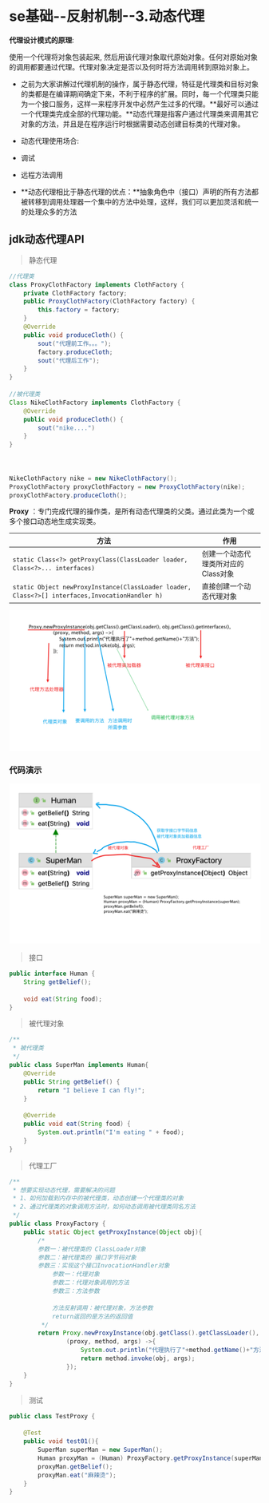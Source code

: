 # se基础--反射机制--3.动态代理

**代理设计模式的原理**:

使用一个代理将对象包装起来, 然后用该代理对象取代原始对象。任何对原始对象的调用都要通过代理。代理对象决定是否以及何时将方法调用转到原始对象上。

- 之前为大家讲解过代理机制的操作，属于静态代理，特征是代理类和目标对象的类都是在编译期间确定下来，不利于程序的扩展。同时，每一个代理类只能为一个接口服务，这样一来程序开发中必然产生过多的代理。**最好可以通过一个代理类完成全部的代理功能。**动态代理是指客户通过代理类来调用其它对象的方法，并且是在程序运行时根据需要动态创建目标类的代理对象。

- 动态代理使用场合:

- 调试

- 远程方法调用

- **动态代理相比于静态代理的优点：**抽象角色中（接口）声明的所有方法都被转移到调用处理器一个集中的方法中处理，这样，我们可以更加灵活和统一的处理众多的方法

## jdk动态代理API

> 静态代理

```java
//代理类
class ProxyClothFactory implements ClothFactory {
    private ClothFactory factory;
    public ProxyClothFactory(ClothFactory factory) {
        this.factory = factory;
    }
    @Override
    public void produceCloth() {
        sout("代理前工作。。。");
        factory.produceCloth;
        sout("代理后工作");
    }
}

//被代理类
Class NikeClothFactory implements ClothFactory {
    @Override
    public void produceCloth() {
        sout("nike....")
    }
}



NikeClothFactory nike = new NikeClothFactory();
ProxyClothFactory proxyClothFactory = new ProxyClothFactory(nike);
proxyClothFactory.produceCloth();
```



**Proxy** ：专门完成代理的操作类，是所有动态代理类的父类。通过此类为一个或多个接口动态地生成实现类。

| 方法                                                         | 作用                                |
| ------------------------------------------------------------ | ----------------------------------- |
| `static Class<?> getProxyClass(ClassLoader loader, Class<?>... interfaces)` | 创建一个动态代理类所对应的Class对象 |
| `static Object newProxyInstance(ClassLoader loader, Class<?>[] interfaces,InvocationHandler h)` | 直接创建一个动态代理对象            |

![image-20240118193413246](./images/image-20240118193413246.png)

### 代码演示

![image-20240118192634608](./images/image-20240118192634608.png)

> 接口

```java
public interface Human {
    String getBelief();

    void eat(String food);
}
```

>被代理对象

```java
/**
 * 被代理类
 */
public class SuperMan implements Human{
    @Override
    public String getBelief() {
        return "I believe I can fly!";
    }

    @Override
    public void eat(String food) {
        System.out.println("I'm eating " + food);
    }
}
```

> 代理工厂

```java
/**
 * 想要实现动态代理，需要解决的问题
 * 1、如何加载到内存中的被代理类，动态创建一个代理类的对象
 * 2、通过代理类的对象调用方法时，如何动态调用被代理类同名方法
 */
public class ProxyFactory {
    public static Object getProxyInstance(Object obj){
        /*
        参数一：被代理类的 ClassLoader对象
        参数二：被代理类的 接口字节码对象
        参数三：实现这个接口InvocationHandler对象
            参数一：代理对象
            参数二：代理对象调用的方法
            参数三：方法参数

            方法反射调用：被代理对象，方法参数
            return返回的是方法的返回值
         */
        return Proxy.newProxyInstance(obj.getClass().getClassLoader(), obj.getClass().getInterfaces(),
                (proxy, method, args) ->{
                    System.out.println("代理执行了"+method.getName()+"方法");
                    return method.invoke(obj, args);
                });
    }
}
```

> 测试

```java
public class TestProxy {

    @Test
    public void test01(){
        SuperMan superMan = new SuperMan();
        Human proxyMan = (Human) ProxyFactory.getProxyInstance(superMan);
        proxyMan.getBelief();
        proxyMan.eat("麻辣烫");
    }
}
```

